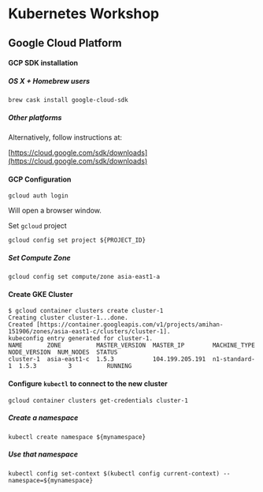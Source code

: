 Kubernetes Workshop
====

## Google Cloud Platform

#### GCP SDK installation

##### OS X + Homebrew users

```
brew cask install google-cloud-sdk
```

##### Other platforms

Alternatively, follow instructions at:

[https://cloud.google.com/sdk/downloads](https://cloud.google.com/sdk/downloads)


#### GCP Configuration

```
gcloud auth login
```

Will open a browser window.

Set `gcloud` project

```
gcloud config set project ${PROJECT_ID}
```

##### Set Compute Zone

```
gcloud config set compute/zone asia-east1-a
```


#### Create GKE Cluster

```
$ gcloud container clusters create cluster-1
Creating cluster cluster-1...done.
Created [https://container.googleapis.com/v1/projects/amihan-151906/zones/asia-east1-c/clusters/cluster-1].
kubeconfig entry generated for cluster-1.
NAME       ZONE          MASTER_VERSION  MASTER_IP        MACHINE_TYPE   NODE_VERSION  NUM_NODES  STATUS
cluster-1  asia-east1-c  1.5.3           104.199.205.191  n1-standard-1  1.5.3         3          RUNNING
```

#### Configure `kubectl` to connect to the new cluster

```
gcloud container clusters get-credentials cluster-1
```

##### Create a namespace

```
kubectl create namespace ${mynamespace}
```

##### Use that namespace

```
kubectl config set-context $(kubectl config current-context) --namespace=${mynamespace}
```

